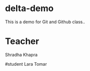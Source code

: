 # delta-demo
This is a demo for Git and Github class..

# Teacher
Shradha Khapra

#student
Lara Tomar

